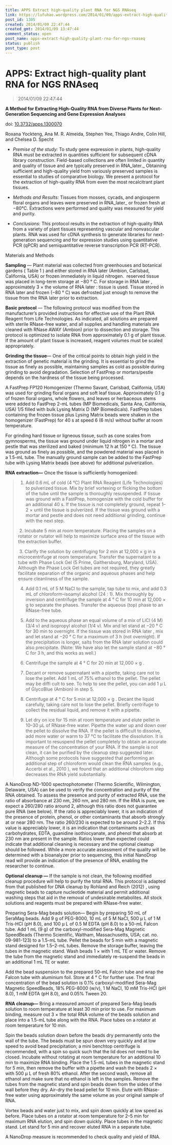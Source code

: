 ```yaml
---
title: APPS Extract high-quality plant RNA for NGS RNAseq
link: https://lufuhao.wordpress.com/2014/01/09/apps-extract-high-quality-plant-rna-for-ngs-rnaseq/
post_id: 1305
created: 2014/01/09 22:47:44
created_gmt: 2014/01/09 13:47:44
comment_status: open
post_name: apps-extract-high-quality-plant-rna-for-ngs-rnaseq
status: publish
post_type: post
---
```


# APPS: Extract high-quality plant RNA for NGS RNAseq

> 2014/01/09 22:47:44



**A Method for Extracting High-Quality RNA from Diverse Plants for Next-Generation Sequencing and Gene Expression Analyses**

doi: [10.3732/apps.1300070](http://dx.doi.org/10.3732/apps.1300070)

Roxana Yockteng, Ana M. R. Almeida, Stephen Yee, Thiago Andre, Colin Hill, and Chelsea D. Specht

  * _Premise of the study:_ To study gene expression in plants, high-quality RNA must be extracted in quantities sufficient for subsequent cDNA library construction. Field-based collections are often limited in quantity and quality of tissue and are typically preserved in RNA_later._ Obtaining sufficient and high-quality yield from variously preserved samples is essential to studies of comparative biology. We present a protocol for the extraction of high-quality RNA from even the most recalcitrant plant tissues.

  * _Methods and Results:_ Tissues from mosses, cycads, and angiosperm floral organs and leaves were preserved in RNA_later_ or frozen fresh at −80°C. Extractions were performed and quality was measured for yield and purity.

  * _Conclusions:_ This protocol results in the extraction of high-quality RNA from a variety of plant tissues representing vascular and nonvascular plants. RNA was used for cDNA synthesis to generate libraries for next-generation sequencing and for expression studies using quantitative PCR (qPCR) and semiquantitative reverse transcription PCR (RT-PCR).



Materials and Methods

**Sampling** — Plant material was collected from greenhouses and botanical gardens ( Table 1 ) and either stored in RNA later (Ambion, Carlsbad, California, USA) or frozen immediately in liquid nitrogen.  reserved tissue was placed in long-term storage at −80 ° C. For storage in RNA later , approximately 3 × the volume of RNA later : tissue is used. Tissue stored in RNA later and frozen (−80 ° C) was defrosted just enough to remove the tissue from the RNA later prior to extraction.

**Basic protocol** — The following protocol was modified from the manufacturer’s provided instructions for effective use of the Plant RNA Reagent from Life Technologies. As indicated, all solutions are prepared with sterile RNase-free water, and all supplies and handling materials are cleaned with RNase AWAY (Ambion) prior to dissection and storage. This protocol is optimized to isolate RNA from approximately 0.1 g of plant tissue. If the amount of plant tissue is increased, reagent volumes must be scaled appropriately.

**Grinding the tissue**— One of the critical points to obtain high yield in the extraction of genetic material is the grinding. It is essential to grind the tissue as finely as possible, maintaining samples as cold as possible during grinding to avoid degradation. Selection of FastPrep or mortars/pestle depends on the hardness of the tissue being processed.

A FastPrep FP120 Homogenizer (Thermo Savant, Carlsbad, California, USA) was used for grinding floral organs and soft leaf tissue. Approximately 0.1 g of frozen floral organs, whole flowers, and leaves or herbaceous stems were added to FastPrep 2-mL tubes (MP Biomedicals, Santa Ana, California, USA) 1/5 filled with bulk Lysing Matrix D (MP Biomedicals). FastPrep tubes containing the frozen tissue plus Lysing Matrix beads were shaken in the homogenizer (FastPrep) for 40 s at speed 6 (6 m/s) without buffer at room temperature.

For grinding hard tissue or ligneous tissue, such as cone scales from gymnosperms, the tissue was ground under liquid nitrogen in a mortar and pestle that was sterilized and baked (minimum 12 h at 150 ° C). The tissue was ground as finely as possible, and the powdered material was placed in a 1.5-mL tube. The manually ground sample can be added to the FastPrep tube with Lysing Matrix beads (see above) for additional pulverization.



**RNA extraction—** Once the tissue is sufficiently homogenized:


> 1. Add 0.6 mL of cold (4 °C) Plant RNA Reagent (Life Technologies) to pulverized tissue. Mix by brief vortexing or flicking the bottom of the tube until the sample is thoroughly resuspended. If tissue was ground with a FastPrep, homogenize with the cold buffer for an additional 40 s. If the tissue is not completely ground, repeat 1–2 × until the tissue is pulverized. If the tissue was ground with a mortar and pestle and does not need additional grinding, continue with the next step.
>
> 2. Incubate 5 min at room temperature. Placing the samples on a rotator or nutator will help to maximize surface area of the tissue with the extraction buffer.
>
> 3. Clarify the solution by centrifuging for 2 min at 12,000 × g in a microcentrifuge at room temperature. Transfer the supernatant to a tube with Phase Lock Gel (5 Prime, Gaithersburg, Maryland, USA). Although the Phase Lock Gel tubes are not required, they greatly facilitate separation of the organic and aqueous phases and help ensure cleanliness of the sample.
>
> 4. Add 0.1 mL of 5 M NaCl to the sample, tap tube to mix, and add 0.3 mL of chloroform–isoamyl alcohol (24 : 1). Mix thoroughly by inversion and centrifuge the sample at 4 ° C for 10 min at 12,000 × g to separate the phases. Transfer the aqueous (top) phase to an RNase-free tube.
>
> 5. Add to the aqueous phase an equal volume of a mix of LiCl (4 M) (3/4 v) and isopropyl alcohol (1/4 v). Mix and let stand at −20 ° C for 30 min to overnight. If the tissue was stored in RNA later , mix and let stand at −20 ° C for a maximum of 3 h (not overnight). If the precipitation is longer, salts from the RNA later solution could also precipitate. (Note: We have also let the sample stand at −80 ° C for 3 h, and this works as well.)
>
> 6. Centrifuge the sample at 4 ° C for 20 min at 12,000 × g .
>
> 7. Decant or remove supernatant with a pipette, taking care not to lose the pellet. Add 1 mL of 75% ethanol to the pellet. The pellet may be diffi cult to see. To help to see the pellet, you can add 1 μ L of GlycoBlue (Ambion) in step 5.
>
> 8. Centrifuge at 4 ° C for 5 min at 12,000 × g . Decant the liquid carefully, taking care not to lose the pellet. Briefly centrifuge to collect the residual liquid, and remove it with a pipette.
>
> 9. Let dry on ice for 15 min at room temperature and elute pellet in 10–30 μL of RNase-free water. Pipette the water up and down over the pellet to dissolve the RNA. If the pellet is difficult to dissolve, add more water or warm to 37 °C to facilitate the dissolution. It is important to resuspend the pellet completely to obtain an accurate measure of the concentration of your RNA. If the sample is not clean, it can be purified by the cleanup step suggested later. Although some protocols have suggested that performing an additional step of chloroform would clean the RNA samples (e.g., Accerbi et al., 2010 ), we found that an additional chloroform step decreases the RNA yield substantially.


A NanoDrop ND-1000 spectrophotometer (Thermo Scientific, Wilmington, Delaware, USA) can be used to verify the concentration and purity of the RNA obtained. To assess the presence and purity of extracted RNA, use the ratio of absorbance at 230 nm, 260 nm, and 280 nm. If the RNA is pure, we expect a 260/280 ratio around 2, although this ratio does not guarantee pure RNA (see below). If the ratio is appreciably lower, it is an indication of the presence of protein, phenol, or other contaminants that absorb strongly at or near 280 nm. The ratio 260/230 is expected to be around 2–2.2. If this value is appreciably lower, it is an indication that contaminants such as carbohydrates, EDTA, guanidine isothiocyanate, and phenol that absorb at 230 nm are present in the sample. Ratios lower than expected could indicate that additional cleaning is necessary and the optional cleanup should be followed. While a more accurate assessment of the quality will be determined with a bioanalyzer prior to sequencing, this initial NanoDrop read will provide an indication of the presence of RNA, enabling the researcher to continue.



**Optional cleanup —** If the sample is not clean, the following modified cleanup procedure will help to purify the total RNA. This protocol is adapted from that published for DNA cleanup by Rohland and Reich (2012) , using magnetic beads to capture nucleotide material and permit additional washing steps that aid in the removal of undesirable metabolites. All stock solutions and reagents must be prepared with RNase-free water.

Preparing Sera-Mag beads solution— Begin by preparing 50 mL of SeraMag beads. Add 9 g of PEG-8000, 10 mL of 5 M NaCl, 500 μ L of 1 M Tris-HCl (pH 8.0), and 100 μ L of 0.5 M EDTA (pH 8.0) to a 50-mL Falcon tube. Add 1 mL (9 g) of the carboxyl-modified Sera-Mag Magnetic SpeedBeads (Thermo Scientific, Waltham, Massachusetts, USA; cat. no. 09-981-123) to a 1.5-mL tube. Pellet the beads for 5 min with a magnetic stand designed for 1.5–2-mL tubes. Remove the storage buffer, leaving the tubes in the magnetic stand. Wash beads 1 × with 1 mL TE or water. Remove the tube from the magnetic stand and immediately re-suspend the beads in an additional 1 mL TE or water.

Add the bead suspension to the prepared 50-mL Falcon tube and wrap the Falcon tube with aluminium foil. Store at 4 ° C for further use. The final concentration of the bead solution is 0.1% carboxyl-modified Sera-Mag Magnetic SpeedBeads, 18% PEG-8000 (w/v), 1 M NaCl, 10 mM Tris-HCl (pH 8.0), 1 mM EDTA (pH 8.0), and 0.05% Tween 20.



**RNA cleanup—** Bring a measured amount of prepared Sera-Mag beads solution to room temperature at least 30 min prior to use. For maximum binding, measure out 3 × the total RNA volume of the beads solution and place into a 1.5-mL tube along with the RNA. Place tubes on a rotator at room temperature for 10 min.

Spin the beads solution down before the beads dry permanently onto the wall of the tube. The beads must be spun down very quickly and at low speed to avoid bead precipitation; a mini benchtop centrifuge is recommended, with a spin so quick such that the lid does not need to be closed. Incubate without rotating at room temperature for an additional 10 min to maximize RNA binding. Place the 1.5-mL tubes in the magnetic stand for 5 min, then remove the buffer with a pipette and wash the beads 2 × with 500 μ L of fresh 80% ethanol. After the second wash, remove all ethanol and make sure that no ethanol is left in the samples. Remove the tubes from the magnetic stand and spin beads down from the sides of the wall before they dry. Air-dry the bead pellet for 10 min. Elute with RNase-free water using approximately the same volume as your original sample of RNA.

Vortex beads and water just to mix, and spin down quickly at low speed as before. Place tubes on a rotator at room temperature for 2–5 min for maximum RNA elution, and spin down quickly. Place tubes in the magnetic stand. Let stand for 5 min and recover eluted RNA in a separate tube.

A NanoDrop measure is recommended to check quality and yield of RNA.
